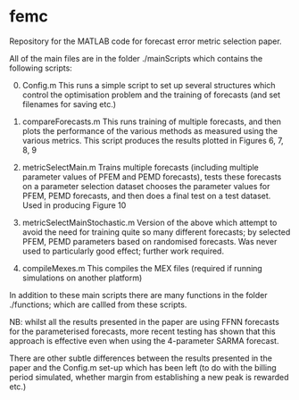 # femc 
Repository for the MATLAB code for forecast error
metric selection paper.

All of the main files are in the folder ./mainScripts which contains the
following scripts:

0) Config.m
This runs a simple script to set up several structures which control the
optimisation problem and the training of forecasts (and set filenames for
saving etc.)

1) compareForecasts.m
This runs training of multiple forecasts, and then plots the performance of
the various methods as measured using the various metrics. This script
produces the results plotted in Figures 6, 7, 8, 9

2) metricSelectMain.m
Trains multiple forecasts (including multiple parameter values of PFEM
and PEMD forecasts), tests these forecasts on a parameter selection dataset
chooses the parameter values for PFEM, PEMD forecasts, and then does a
final test on a test dataset. Used in producing Figure 10

3) metricSelectMainStochastic.m
Version of the above which attempt to avoid the need for training quite so
many different forecasts; by selected PFEM, PEMD parameters based on
randomised forecasts. Was never used to particularly good effect; further
work required.

4) compileMexes.m
This compiles the MEX files (required if running simulations on another
platform)

In addition to these main scripts there are many functions in the folder 
./functions; which are callled from these scripts.

NB: whilst all the results presented in the paper are using FFNN forecasts
for the parameterised forecasts, more recent testing has shown that this
approach is effective even when using the 4-parameter SARMA forecast.

There are other subtle differences between the results presented in the
paper and the Config.m set-up which has been left (to do with the billing
period simulated, whether margin from establishing a new peak is rewarded
etc.)
